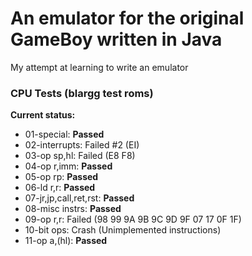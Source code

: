 # An emulator for the original GameBoy written in Java
My attempt at learning to write an emulator

### CPU Tests (blargg test roms)
__Current status:__
 - 01-special: __Passed__
 - 02-interrupts: Failed #2 (EI)
 - 03-op sp,hl: Failed (E8 F8)
 - 04-op r,imm: __Passed__
 - 05-op rp: __Passed__
 - 06-ld r,r: __Passed__
 - 07-jr,jp,call,ret,rst: __Passed__
 - 08-misc instrs: __Passed__
 - 09-op r,r: Failed (98 99 9A 9B 9C 9D 9F 07 17 0F 1F)
 - 10-bit ops: Crash (Unimplemented instructions)
 - 11-op a,(hl): __Passed__
